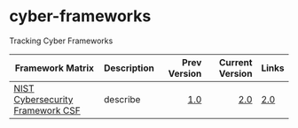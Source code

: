 # cyber-frameworks
Tracking Cyber Frameworks


| Framework Matrix | Description | Prev Version | Current Version | Links |
| -------------------------------- | ------------------------------- | -------------------: | --------------------: | ---------------------------- |
| [NIST Cybersecurity Framework CSF](https://www.nist.gov/cyberframework) | describe | [1.0](https://www.nist.gov/cyberframework/csf-11-archive) | [2.0](https://nvlpubs.nist.gov/nistpubs/CSWP/NIST.CSWP.29.pdf) | [2.0](https://nvlpubs.nist.gov/nistpubs/CSWP/NIST.CSWP.29.pdf) |
